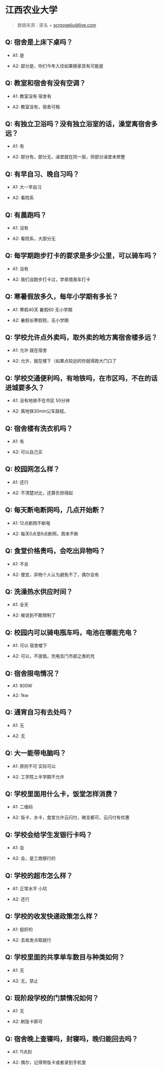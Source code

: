 # 江西农业大学

> 数据来源：匿名 + scroogeliu@live.com

## Q: 宿舍是上床下桌吗？

- A1: 是

- A2: 部分是，你们今年入住如果换家具有可能是

## Q: 教室和宿舍有没有空调？

- A1: 教室没有 宿舍有

- A2: 教室没有，宿舍可租

## Q: 有独立卫浴吗？没有独立浴室的话，澡堂离宿舍多远？

- A1: 有

- A2: 部分有，部分无，澡堂就在同一层，但部分澡堂未修整

## Q: 有早自习、晚自习吗？

- A1: 大一早自习

- A2: 看院系

## Q: 有晨跑吗？

- A1: 没有

- A2: 看院系，大部分无

## Q: 每学期跑步打卡的要求是多少公里，可以骑车吗？

- A1: 没有

- A2: 我们没跑步打卡过，学弟借我车打卡

## Q: 寒暑假放多久，每年小学期有多长？

- A1: 寒假40天 暑假60 无小学期

- A2: 暑假长寒假短，无小学期

## Q: 学校允许点外卖吗，取外卖的地方离宿舍楼多远？

- A1: 允许 就在宿舍

- A2: 允许，就在楼下（如果点较远的你就得跑大门口了

## Q: 学校交通便利吗，有地铁吗，在市区吗，不在的话进城要多久？

- A1: 没有地铁不在市区 50分钟

- A2: 离地铁30min公车路程，

## Q: 宿舍楼有洗衣机吗？

- A1: 有

- A2: 可以自己买

## Q: 校园网怎么样？

- A1: 还行

- A2: 不清楚对比，还算负担得起

## Q: 每天断电断网吗，几点开始断？

- A1: 12点断网不断电

- A2: 每天0点至6点断网，周末不断

## Q: 食堂价格贵吗，会吃出异物吗？

- A1: 不会

- A2: 便宜，异物个人认为避免不了，偶尔会有

## Q: 洗澡热水供应时间？

- A1: 全天

- A2: 被说到不敢限制了

## Q: 校园内可以骑电瓶车吗，电池在哪能充电？

- A1: 可以 宿舍楼下

- A2: 可以，不提倡，充电去门市部之类的充

## Q: 宿舍限电情况？

- A1: 800W

- A2: 1kw

## Q: 通宵自习有去处吗？

- A1: 无

- A2: 无

## Q: 大一能带电脑吗？

- A1: 原则不可 实际可以

- A2: 工学院上半学期不允许

## Q: 学校里面用什么卡，饭堂怎样消费？

- A1: 二维码

- A2: 饭卡，水卡，食堂允许云闪付，微支都可，云闪付有优惠

## Q: 学校会给学生发银行卡吗？

- A1: 会

- A2: 会，是工商银行的

## Q: 学校的超市怎么样？

- A1: 正常水平 小坑

- A2: 还行

## Q: 学校的收发快递政策怎么样？

- A1: 挺好的

- A2: 去收发点取就行

## Q: 学校里面的共享单车数目与种类如何？

- A1: 无

- A2: 无，禁止

## Q: 现阶段学校的门禁情况如何？

- A1: 无

- A2: 刷饭卡即可

## Q: 宿舍晚上查寝吗，封寝吗，晚归能回去吗？

- A1: 11点封

- A2: 偶尔，记得带饭卡或者录到手机里

